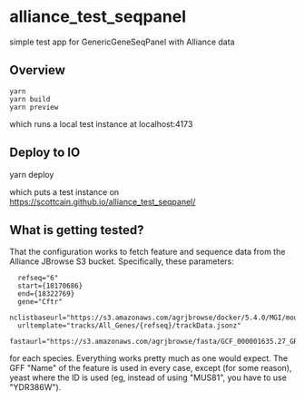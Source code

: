 # alliance_test_seqpanel
simple test app for GenericGeneSeqPanel with Alliance data

## Overview

    yarn
    yarn build
    yarn preview

which runs a local test instance at localhost:4173

## Deploy to IO

  yarn deploy

which puts a test instance on https://scottcain.github.io/alliance_test_seqpanel/

## What is getting tested?

That the configuration works to fetch feature and sequence data from 
the Alliance JBrowse S3 bucket.  Specifically, these parameters:

      refseq="6"
      start={18170686}
      end={18322769}
      gene="Cftr"
      nclistbaseurl="https://s3.amazonaws.com/agrjbrowse/docker/5.4.0/MGI/mouse/"
      urltemplate="tracks/All_Genes/{refseq}/trackData.jsonz"
      fastaurl="https://s3.amazonaws.com/agrjbrowse/fasta/GCF_000001635.27_GRCm39_genomic.fna.gz"

for each species. Everything works pretty much as one would expect. The GFF "Name" of the
feature is used in every case, except (for some reason), yeast where the ID is used
(eg, instead of using "MUS81", you have to use "YDR386W").
